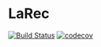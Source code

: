 # LaRec
[![Build Status](https://travis-ci.org/protpolymer/larec.svg?branch=master)](https://travis-ci.org/protpolymer/larec) [![codecov](https://codecov.io/gh/protpolymer/larec/branch/master/graph/badge.svg)](https://codecov.io/gh/protpolymer/larec)